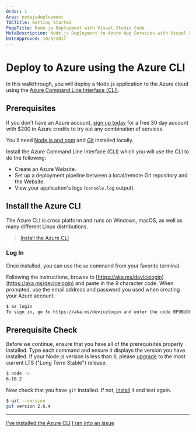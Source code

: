 ```yaml
---
Order: 1
Area: nodejsdeployment
TOCTitle: Getting Started
PageTitle: Node.js Deployment with Visual Studio Code
MetaDescription: Node.js Deployment to Azure App Services with Visual Studio Code
DateApproved: 10/5/2017
---
```

# Deploy to Azure using the Azure CLI

In this walkthrough, you will deploy a Node.js application to the Azure cloud using the [Azure Command Line Interface (CLI)](https://docs.microsoft.com/en-us/cli/azure/overview?view=azure-cli-latest).

## Prerequisites

If you don't have an Azure account, [sign up today](https://azure.microsoft.com/en-us/free/?utm_source=campaign&utm_campaign=vscode-tutorial-node-git&mktingSource=vscode-tutorial-node-git) for a free 30 day account with $200 in Azure credits to try out any combination of services.

You'll need [Node.js and npm](https://nodejs.org/en/download/) and [Git](https://git-scm.com/downloads) installed locally.

Install the Azure Command Line Interface (CLI) which you will use the CLI to do the following:

* Create an Azure Website.
* Set up a deployment pipeline between a local/remote Git repository and the Website.
* View your application's logs (`console.log` output).

## Install the Azure CLI

The Azure CLI is cross platform and runs on Windows, macOS, as well as many different Linux distributions.

> [Install the Azure CLI](https://docs.microsoft.com/en-us/cli/azure/install-azure-cli)

### Log In

Once installed, you can use the `az` command from your favorite terminal.

Following the instructions, browse to [https://aka.ms/devicelogin](https://aka.ms/devicelogin) and paste in the 9 character code. When prompted, use the email address and password you used when creating your Azure account.

```bash
$ az login
To sign in, go to https://aka.ms/devicelogin and enter the code BF9BUDLGR to authenticate.
```

## Prerequisite Check

Before we continue, ensure that you have all of the prerequisites properly installed. Type each command and ensure it displays the version you have installed. If your Node.js version is less than 6, please [upgrade](https://nodejs.org/en/download/) to the most current LTS ("Long Term Stable") release.

```bash
$ node -v
6.10.2
```

Now check that you have `git` installed. If not, [install](https://git-scm.com/downloads) it and test again.

```bash
$ git --version
git version 2.6.4
```

----

<a class="tutorial-next-btn" href="/tutorials/nodejs-deployment/express">I've installed the Azure CLI</a> <a class="tutorial-feedback-btn" onclick="reportIssue('node-deployment', 'getting-started')" href="javascript:void(0)">I ran into an issue</a>
